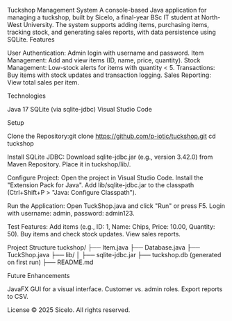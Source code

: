 Tuckshop Management System
A console-based Java application for managing a tuckshop, built by Sicelo, a final-year BSc IT student at North-West University. The system supports adding items, purchasing items, tracking stock, and generating sales reports, with data persistence using SQLite.
Features

User Authentication: Admin login with username and password.
Item Management: Add and view items (ID, name, price, quantity).
Stock Management: Low-stock alerts for items with quantity < 5.
Transactions: Buy items with stock updates and transaction logging.
Sales Reporting: View total sales per item.

Technologies

Java 17
SQLite (via sqlite-jdbc)
Visual Studio Code

Setup

Clone the Repository:git clone https://github.com/p-iotic/tuckshop.git
cd tuckshop


Install SQLite JDBC:
Download sqlite-jdbc.jar (e.g., version 3.42.0) from Maven Repository.
Place it in tuckshop/lib/.


Configure Project:
Open the project in Visual Studio Code.
Install the "Extension Pack for Java".
Add lib/sqlite-jdbc.jar to the classpath (Ctrl+Shift+P > "Java: Configure Classpath").


Run the Application:
Open TuckShop.java and click "Run" or press F5.
Login with username: admin, password: admin123.


Test Features:
Add items (e.g., ID: 1, Name: Chips, Price: 10.00, Quantity: 50).
Buy items and check stock updates.
View sales reports.



Project Structure
tuckshop/
├── Item.java
├── Database.java
├── TuckShop.java
├── lib/
│   ├── sqlite-jdbc.jar
├── tuckshop.db (generated on first run)
├── README.md

Future Enhancements

JavaFX GUI for a visual interface.
Customer vs. admin roles.
Export reports to CSV.

License
© 2025 Sicelo. All rights reserved.
